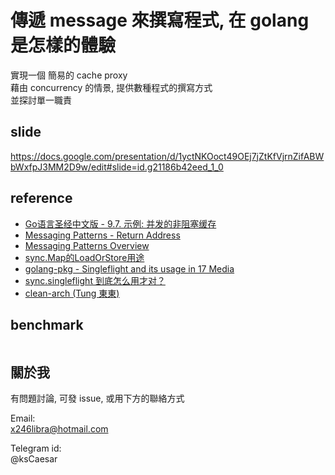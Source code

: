 # 傳遞 message 來撰寫程式, 在 golang 是怎樣的體驗

實現一個 簡易的 cache proxy  
藉由  concurrency 的情景, 提供數種程式的撰寫方式  
並探討單一職責  

## slide

<https://docs.google.com/presentation/d/1yctNKOoct49OEj7jZtKfVjrnZifABWbWxfpJ3MM2D9w/edit#slide=id.g21186b42eed_1_0>

## reference

- [Go语言圣经中文版 - 9.7. 示例: 并发的非阻塞缓存](https://github.com/gopl-zh/gopl-zh.github.com/blob/master/ch9/ch9-07.md?fbclid=IwAR0sVeVwXrDVxT0Ozh0vcSTxVJV-scl_ZA-vCDFkJE9HqiyRBDkSrnOpWc8)
- [Messaging Patterns - Return Address](https://www.enterpriseintegrationpatterns.com/patterns/messaging/ReturnAddress.html)
- [Messaging Patterns Overview](https://www.enterpriseintegrationpatterns.com/patterns/messaging/)
- [sync.Map的LoadOrStore用途](https://xnum.github.io/2018/11/syncmap-loadorstore/)
- [golang-pkg - Singleflight and its usage in 17 Media](https://github.com/golangtw/GolangTaiwanGathering/blob/master/meetup/gtg51/slides/singleflight-for-meetup.pdf)
- [sync.singleflight 到底怎么用才对？](https://www.cyningsun.com/01-11-2021/golang-concurrency-singleflight.html)
- [clean-arch (Tung 東東)](https://docs.google.com/presentation/d/1ouNiohGRcl5m_uGNrwlHuZ_hAXH13joLGTtkkxyJ8eY/edit#slide=id.g1c2a9713f29_0_1)

## benchmark

```bash

```

## 關於我

有問題討論, 可發 issue, 或用下方的聯絡方式

Email:  
x246libra@hotmail.com

Telegram id:  
@ksCaesar